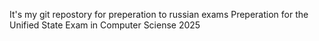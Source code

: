 It's my git repostory for preperation to russian exams
Preperation for the Unified State Exam in Computer Sciense 2025
